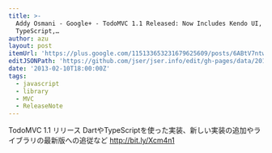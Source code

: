 ```yaml
---
title: >-
  Addy Osmani - Google+ - TodoMVC 1.1 Released: Now Includes Kendo UI,
  TypeScript,…
author: azu
layout: post
itemUrl: 'https://plus.google.com/115133653231679625609/posts/6ABtV7ntwPp'
editJSONPath: 'https://github.com/jser/jser.info/edit/gh-pages/data/2013/02/index.json'
date: '2013-02-10T18:00:00Z'
tags:
  - javascript
  - library
  - MVC
  - ReleaseNote
---
```

TodoMVC 1.1 リリース
DartやTypeScriptを使った実装、新しい実装の追加やライブラリの最新版への追従など
http://bit.ly/Xcm4n1
